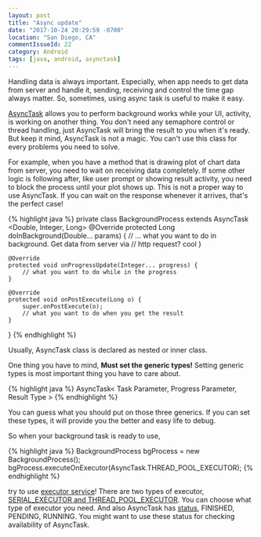 ```yaml
---
layout: post
title: "Async update"
date: "2017-10-24 20:29:59 -0700"
location: "San Diego, CA"
commentIssueId: 22
category: Android
tags: [java, android, asynctask]
---
```

Handling data is always important. Especially, when app needs to get data from server and handle it, sending, receiving and control the time gap always matter. So, sometimes, using async task is useful to make it easy.

[AsyncTask](https://developer.android.com/reference/android/os/AsyncTask.html) allows you to perform background works while your UI, activity, is working on another thing. You don't need any semaphore control or thread handling, just AsyncTask will bring the result to you when it's ready. But keep it mind, AsyncTask is not a magic. You can't use this class for every problems you need to solve.

For example, when you have a method that is drawing plot of chart data from server, you need to wait on receiving data completely. If some other logic is following after, like user prompt or showing result activity, you need to block the process until your plot shows up. This is not a proper way to use AsyncTask. If you can wait on the response whenever it arrives, that's the perfect case!

{% highlight java %}
private class BackgroundProcess extends AsyncTask <Double, Integer, Long>
    @Override
    protected Long doInBackground(Double... params) {
        // ... what you want to do in background. Get data from server via
        // http request? cool
    }

    @Override
    protected void onProgressUpdate(Integer... progress) {
        // what you want to do while in the progress
    }

    @Override
    protected void onPostExecute(Long o) {
        super.onPostExecute(o);
        // what you want to do when you get the result
    }
}
{% endhighlight %}

Usually, AsyncTask class is declared as nested or inner class.

One thing you have to mind, **Must set the generic types!** Setting generic types is most important thing you have to care about.

{% highlight java %}
AsyncTask< Task Parameter, Progress Parameter, Result Type >
{% endhighlight %}

You can guess what you should put on those three generics. If you can set these types, it will provide you the better and easy life to debug.

So when your background task is ready to use,

{% highlight java %}
BackgroundProcess bgProcess = new BackgroundProcess();
bgProcess.executeOnExecutor(AsyncTask.THREAD_POOL_EXECUTOR);
{% endhighlight %}

try to use [executor service](https://developer.android.com/reference/java/util/concurrent/Executor.html)! There are two types of executor, [SERIAL_EXECUTOR and THREAD_POOL_EXECUTOR](https://developer.android.com/reference/android/os/AsyncTask.html#SERIAL_EXECUTOR). You can choose what type of executor you need. And also AsyncTask has [status](https://developer.android.com/reference/android/os/AsyncTask.Status.html), FINISHED, PENDING, RUNNING. You might want to use these status for checking availability of AsyncTask. 
